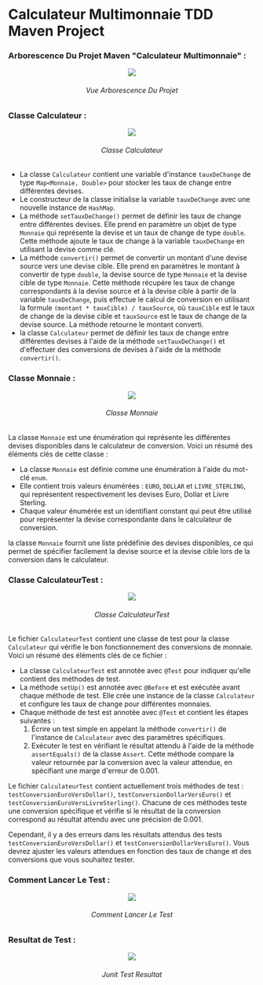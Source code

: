 # Calculateur Multimonnaie TDD Maven Project

### Arborescence Du Projet Maven "Calculateur Multimonnaie" :

<p align="center">
 <img  src="https://github.com/MohamedSelimMaazouz993/calculateur-multimonnaie-TDD-project/assets/71633887/9825e7bb-d1e7-454e-9a9f-97c58bafb610">
</p>
<h6 align="center" > Vue Arborescence Du Projet  </h6>

###  Classe Calculateur : 

<p align="center">
 <img  src="https://github.com/MohamedSelimMaazouz993/calculateur-multimonnaie-TDD-project/assets/71633887/d3ec23e8-a075-4aa1-842b-fcbb31dd01cf">
</p>
<h6 align="center" > Classe Calculateur </h6>

- La classe `Calculateur` contient une variable d'instance `tauxDeChange` de type `Map<Monnaie, Double>` pour stocker les taux de change entre différentes devises.
- Le constructeur de la classe initialise la variable `tauxDeChange` avec une nouvelle instance de `HashMap`.
- La méthode `setTauxDeChange()` permet de définir les taux de change entre différentes devises. Elle prend en paramètre un objet de type `Monnaie` qui représente la devise et un taux de change de type `double`. Cette méthode ajoute le taux de change à la variable `tauxDeChange` en utilisant la devise comme clé.
- La méthode `convertir()` permet de convertir un montant d'une devise source vers une devise cible. Elle prend en paramètres le montant à convertir de type `double`, la devise source de type `Monnaie` et la devise cible de type `Monnaie`.
 Cette méthode récupère les taux de change correspondants à la devise source et à la devise cible à partir de la variable `tauxDeChange`, puis effectue le calcul de conversion en utilisant la formule `(montant * tauxCible) / tauxSource`, où `tauxCible` est le taux de change de la devise cible et `tauxSource` est le taux de change de la devise source. La méthode retourne le montant converti.
- la classe `Calculateur` permet de définir les taux de change entre différentes devises à l'aide de la méthode `setTauxDeChange()` et d'effectuer des conversions de devises à l'aide de la méthode `convertir()`.


###  Classe Monnaie  : 

<p align="center">
 <img  src="https://github.com/MohamedSelimMaazouz993/calculateur-multimonnaie-TDD-project/assets/71633887/09d6f88e-0e86-488d-b142-b8bc46e8e075">
</p>
<h6 align="center" > Classe Monnaie </h6>

La classe `Monnaie` est une énumération qui représente les différentes devises disponibles dans le calculateur de conversion. Voici un résumé des éléments clés de cette classe :

- La classe `Monnaie` est définie comme une énumération à l'aide du mot-clé `enum`.
- Elle contient trois valeurs énumérées : `EURO`, `DOLLAR` et `LIVRE_STERLING`, qui représentent respectivement les devises Euro, Dollar et Livre Sterling.
- Chaque valeur énumérée est un identifiant constant qui peut être utilisé pour représenter la devise correspondante dans le calculateur de conversion.

 la classe `Monnaie` fournit une liste prédéfinie des devises disponibles, ce qui permet de spécifier facilement la devise source et la devise cible lors de la conversion dans le calculateur.


###  Classe CalculateurTest :

<p align="center">
 <img  src="https://github.com/MohamedSelimMaazouz993/calculateur-multimonnaie-TDD-project/assets/71633887/48e56e74-3664-4a0b-9698-43d58aafb854">
</p>
<h6 align="center" >  Classe CalculateurTest </h6>


Le fichier `CalculateurTest` contient une classe de test pour la classe `Calculateur` qui vérifie le bon fonctionnement des conversions de monnaie. Voici un résumé des éléments clés de ce fichier :

- La classe `CalculateurTest` est annotée avec `@Test` pour indiquer qu'elle contient des méthodes de test.
- La méthode `setUp()` est annotée avec `@Before` et est exécutée avant chaque méthode de test. Elle crée une instance de la classe `Calculateur` et configure les taux de change pour différentes monnaies.
- Chaque méthode de test est annotée avec `@Test` et contient les étapes suivantes :
  1. Écrire un test simple en appelant la méthode `convertir()` de l'instance de `Calculateur` avec des paramètres spécifiques.
  2. Exécuter le test en vérifiant le résultat attendu à l'aide de la méthode `assertEquals()` de la classe `Assert`. Cette méthode compare la valeur retournée par la conversion avec la valeur attendue, en spécifiant une marge d'erreur de 0.001.

Le fichier `CalculateurTest` contient actuellement trois méthodes de test : `testConversionEuroVersDollar()`, `testConversionDollarVersEuro()` et `testConversionEuroVersLivreSterling()`. Chacune de ces méthodes teste une conversion spécifique et vérifie si le résultat de la conversion correspond au résultat attendu avec une précision de 0.001.

Cependant, il y a des erreurs dans les résultats attendus des tests `testConversionEuroVersDollar()` et `testConversionDollarVersEuro()`. Vous devrez ajuster les valeurs attendues en fonction des taux de change et des conversions que vous souhaitez tester.


###  Comment Lancer Le Test : 

<p align="center">
 <img  src="https://github.com/MohamedSelimMaazouz993/calculateur-multimonnaie-TDD-project/assets/71633887/10d8f3dd-684b-42c4-8542-ce01c830ff7d">
</p>
<h6 align="center" >  Comment Lancer Le Test </h6>


### Resultat de Test  : 

<p align="center">
 <img  src="https://github.com/MohamedSelimMaazouz993/calculateur-multimonnaie-TDD-project/assets/71633887/c5cc0ebd-3ee4-455f-a4eb-725d862131bf">
</p>
<h6 align="center" >  Junit Test Resultat </h6>
